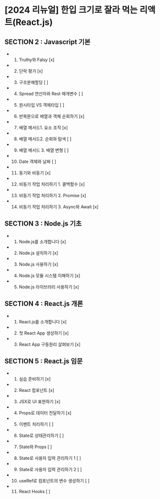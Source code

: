 # [2024 리뉴얼] 한입 크기로 잘라 먹는 리액트(React.js)

## SECTION 2 : Javascript 기본
- 1. Truthy와 Falsy [x]
- 2. 단락 평가 [x]
- 3. 구조분해할당 [ ]
- 4. Spread 연산자와 Rest 매개변수 [ ]
- 5. 원시타입 VS 객체타입 [ ]
- 6. 반복문으로 배열과 객체 순회하기 [x]
- 7. 배열 메서드1. 요소 조작 [x]
- 8. 배열 메서드2. 순회와 탐색 [ ]
- 9. 배열 메서드 3. 배열 변형 [ ]
- 10. Date 객체와 날짜 [ ]
- 11. 동기와 비동기 [x]
- 12. 비동기 작업 처리하기 1. 콜백함수 [x]
- 13. 비동기 작업 처리하기 2. Promise [x]
- 14. 비동기 작업 처리하기 3. Async와 Await [x]

## SECTION 3 : Node.js 기초
- 1. Node.js를 소개합니다 [x]
- 2. Node.js 설치하기 [x]
- 3. Node.js 사용하기 [x]
- 4. Node.js 모듈 시스템 이해하기 [x]
- 5. Node.js 라이브러리 사용하기 [x]

## SECTION 4 : React.js 개론
- 1. React.js를 소개합니다 [x]
- 2. 첫 React App 생성하기 [x]
- 3. React App 구동원리 살펴보기 [x]

## SECTION 5 : React.js 임문
- 1. 실습 준비하기 [x]
- 2. React 컴포넌트 [x]
- 3. JSX로 UI 표현하기 [x]
- 4. Props로 데이터 전달하기 [x]
- 5. 이벤트 처리하기 [ ]
- 6. State로 상태관리하기 [ ]
- 7. State와 Props [ ]
- 8. State로 사용자 입력 관리하기 1 [ ]
- 9. State로 사용자 입력 관리하기 2 [ ]
- 10. useRef로 컴포넌트의 변수 생성하기 [ ]
- 11. React Hooks [ ]
